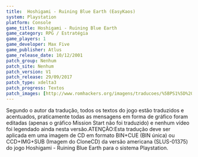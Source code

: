 ```yaml
---
title:  Hoshigami - Ruining Blue Earth (EasyKaos)
system: Playstation
platform: Console
game_title: Hoshigami - Ruining Blue Earth
game_category: RPG / Estratégia
game_players: 1
game_developer: Max Five
game_publisher: Atlus
game_release_date: 10/12/2001
patch_group: Nenhum
patch_site: Nenhum
patch_version: V1
patch_release: 29/09/2017
patch_type: xdelta3
patch_progress: Textos
patch_images: [http://www.romhackers.org/imagens/traducoes/%5BPS1%5D%20Hoshigami%20-%20Ruining%20Blue%20Earth%20EasyKaos%20-%201.jpg,http://www.romhackers.org/imagens/traducoes/%5BPS1%5D%20Hoshigami%20-%20Ruining%20Blue%20Earth%20EasyKaos%20-%202.jpg,http://www.romhackers.org/imagens/traducoes/%5BPS1%5D%20Hoshigami%20-%20Ruining%20Blue%20Earth%20EasyKaos%20-%203.jpg]
---
```

Segundo o autor da tradução, todos os textos do jogo estão traduzidos e acentuados, praticamente todas as mensagens em forma de gráfico foram editadas (apenas o gráfico Mission Start não foi traduzido) e nenhum vídeo foi legendado ainda nesta versão.ATENÇÃO:Esta tradução deve ser aplicada em uma imagem de CD em formato BIN+CUE (BIN única) ou CCD+IMG+SUB (Imagem do CloneCD) da versão americana (SLUS-01375) do jogo Hoshigami - Ruining Blue Earth para o sistema Playstation.